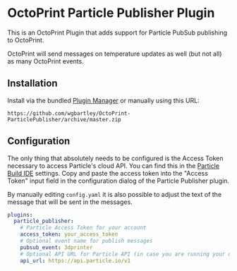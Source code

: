 # OctoPrint Particle Publisher Plugin

This is an OctoPrint Plugin that adds support for Particle PubSub publishing to OctoPrint.

OctoPrint will send messages on temperature updates as well (but not all) as many OctoPrint events.

## Installation

Install via the bundled [Plugin Manager](https://github.com/foosel/OctoPrint/wiki/Plugin:-Plugin-Manager) 
or manually using this URL:

    https://github.com/wgbartley/OctoPrint-ParticlePublisher/archive/master.zip

## Configuration

The only thing that absolutely needs to be configured is the Access Token necessary to access Particle's cloud API. You
can find this in the [Particle Build IDE](https://build.particle.io) settings. Copy and paste the access token into the
"Access Token" input field in the configuration dialog of the Particle Publisher plugin.

By manually editing `config.yaml` it is also possible to adjust the text of the message that will be sent in the messages.

``` yaml
plugins:
  particle_publisher:
    # Particle Access Token for your account
    access_token: your_access_token
    # Optional event name for publish messages
    pubsub_event: 3dprinter
    # Optional API URL for Particle API (in case you are running your own copy of the Particle cloud)
    api_url: https://api.particle.io/v1
```

